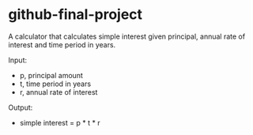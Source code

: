 # github-final-project

A calculator that calculates simple interest given principal, annual rate of interest and time period in years.

Input:

   - p, principal amount
   - t, time period in years
   - r, annual rate of interest
   
Output:

   - simple interest = p * t * r
